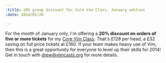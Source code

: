 ```yaml
--- 
:title: 20% group discount for Core Vim Class, January edition
:date: 2014/01/20

---
```


For the month of January only, I'm offering a **20% discount on orders of five or more tickets** for my [Core Vim Class][jan14]. That's £128 per head, a £32 saving on full price tickets at £160. If your team makes heavy use of Vim, then this is a great opportunity for everyone to level up their skills for 2014! Get in touch with [drew@vimcasts.org](mailto:drew@vimcasts.org) for more details.

[jan14]: https://tito.io/studio-nelstrom/core-vim-class-online-3
